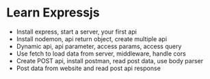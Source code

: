 # Learn Expressjs
- Install express, start a server, your first api
- Install nodemon, api return object, create multiple api
- Dynamic api, api parameter, access params, access query
- Use fetch to load data from server, middleware, handle cors
- Create POST api, install postman, read post data, use body parser
- Post data from website and read post api response